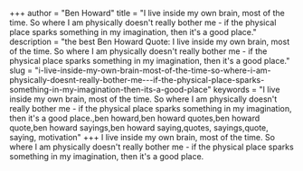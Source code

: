 +++
author = "Ben Howard"
title = "I live inside my own brain, most of the time. So where I am physically doesn't really bother me - if the physical place sparks something in my imagination, then it's a good place."
description = "the best Ben Howard Quote: I live inside my own brain, most of the time. So where I am physically doesn't really bother me - if the physical place sparks something in my imagination, then it's a good place."
slug = "i-live-inside-my-own-brain-most-of-the-time-so-where-i-am-physically-doesnt-really-bother-me---if-the-physical-place-sparks-something-in-my-imagination-then-its-a-good-place"
keywords = "I live inside my own brain, most of the time. So where I am physically doesn't really bother me - if the physical place sparks something in my imagination, then it's a good place.,ben howard,ben howard quotes,ben howard quote,ben howard sayings,ben howard saying,quotes, sayings,quote, saying, motivation"
+++
I live inside my own brain, most of the time. So where I am physically doesn't really bother me - if the physical place sparks something in my imagination, then it's a good place.
